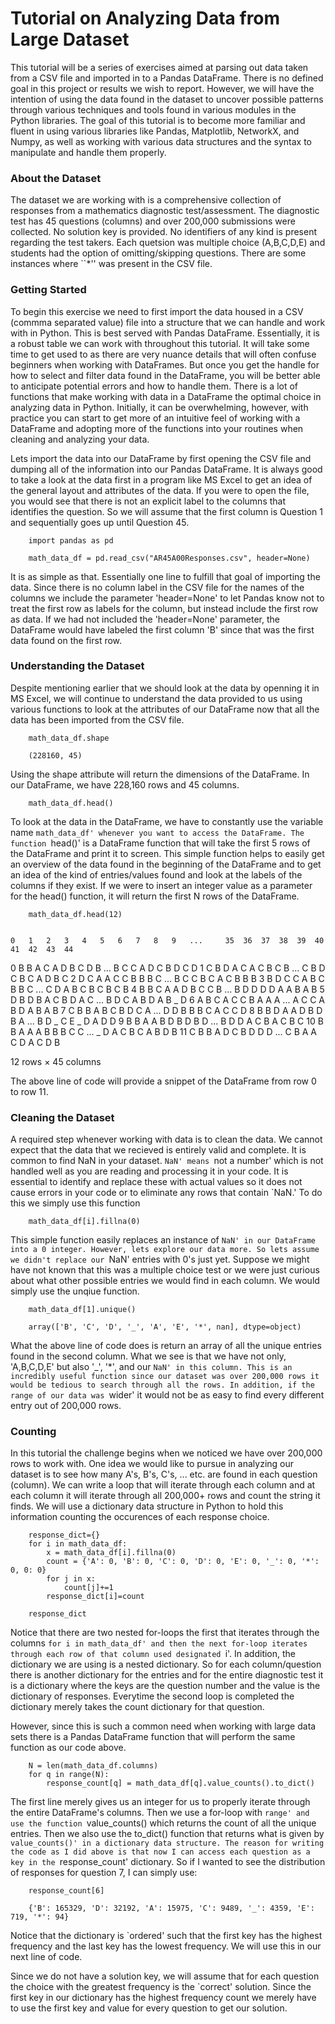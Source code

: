 # Tutorial on Analyzing Data from Large Dataset

This tutorial will be a series of exercises aimed at parsing out data taken from a CSV file and imported in to a Pandas DataFrame. There is no defined goal in this project or results we wish to report. However, we will have the intention of using the data found in the dataset to uncover possible patterns through various techniques and tools found in various modules in the Python libraries. The goal of this tutorial is to become more familiar and fluent in using various libraries like Pandas, Matplotlib, NetworkX, and Numpy, as well as working with various data structures and the syntax to manipulate and handle them properly.

### About the Dataset
The dataset we are working with is a comprehensive collection of responses from a mathematics diagnostic test/assessment. The diagnostic test has 45 questions (columns) and over 200,000 submissions were collected. No solution key is provided. No identifiers of any kind is present regarding the test takers. Each quetsion was multiple choice (A,B,C,D,E) and students had the option of omitting/skipping questions. There are some instances where ``*'' was present in the CSV file. 

### Getting Started

To begin this exercise we need to first import the data housed in a CSV (commma separated value) file into a structure that we can handle and work with in Python. This is best served with Pandas DataFrame. Essentially, it is a robust table we can work with throughout this tutorial. It will take some time to get used to as there are very nuance details that will often confuse beginners when working with DataFrames. But once you get the handle for how to select and filter data found in the DataFrame, you will be better able to anticipate potential errors and how to handle them. There is a lot of functions that make working with data in a DataFrame the optimal choice in analyzing data in Python. Initially, it can be overwhelming, however, with practice you can start to get more of an intuitive feel of working with a DataFrame and adopting more of the functions into your routines when cleaning and analyzing your data.

Lets import the data into our DataFrame by first opening the CSV file and dumping all of the information into our Pandas DataFrame. It is always good to take a look at the data first in a program like MS Excel to get an idea of the general layout and attributes of the data. If you were to open the file, you would see that there is not an explicit label to the columns that identifies the question. So we will assume that the first column is Question 1 and sequentially goes up until Question 45. 

        import pandas as pd
        
        math_data_df = pd.read_csv("AR45A00Responses.csv", header=None)

It is as simple as that. Essentially one line to fulfill that goal of importing the data. Since there is no column label in the CSV file for the names of the columns we include the parameter 'header=None' to let Pandas know not to treat the first row as labels for the column, but instead include the first row as data. If we had not included the 'header=None' parameter, the DataFrame would have labeled the first column 'B' since that was the first data found on the first row.

### Understanding the Dataset
Despite mentioning earlier that we should look at the data by openning it in MS Excel, we will continue to understand the data provided to us using various functions to look at the attributes of our DataFrame now that all the data has been imported from the CSV file.

        math_data_df.shape
        
        (228160, 45)
        
Using the shape attribute will return the dimensions of the DataFrame. In our DataFrame, we have 228,160 rows and 45 columns.  

        math_data_df.head()
        
To look at the data in the DataFrame, we have to constantly use the variable name `math_data_df' whenever you want to access the DataFrame. The function `head()' is a DataFrame function that will take the first 5 rows of the DataFrame and print it to screen. This simple function helps to easily get an overview of the data found in the beginning of the DataFrame and to get an idea of the kind of entries/values found and look at the labels of the columns if they exist. If we were to insert an integer value as a parameter for the head() function, it will return the first N rows of the DataFrame.

        math_data_df.head(12)
        

 	0 	1 	2 	3 	4 	5 	6 	7 	8 	9 	... 	35 	36 	37 	38 	39 	40 	41 	42 	43 	44
0 	B 	B 	A 	C 	A 	D 	B 	C 	D 	B 	... 	B 	C 	C 	A 	D 	C 	B 	D 	C 	D
1 	C 	B 	D 	A 	C 	A 	C 	B 	C 	B 	... 	C 	B 	D 	C 	B 	C 	A 	D 	B 	C
2 	D 	C 	A 	A 	C 	C 	B 	B 	B 	C 	... 	B 	C 	C 	B 	C 	A 	C 	B 	B 	B
3 	B 	D 	C 	C 	A 	B 	C 	B 	B 	C 	... 	C 	D 	A 	B 	C 	B 	C 	B 	C 	B
4 	B 	B 	C 	A 	A 	D 	B 	C 	C 	B 	... 	B 	D 	D 	D 	D 	A 	A 	B 	A 	B
5 	D 	B 	D 	B 	A 	C 	B 	D 	A 	C 	... 	B 	D 	C 	A 	B 	D 	A 	B 	_ 	D
6 	A 	B 	C 	A 	C 	C 	B 	A 	A 	A 	... 	A 	C 	C 	A 	B 	D 	A 	B 	A 	B
7 	C 	B 	B 	A 	B 	C 	B 	D 	C 	A 	... 	D 	D 	B 	B 	B 	C 	A 	C 	C 	D
8 	B 	B 	D 	A 	A 	D 	B 	D 	B 	A 	... 	B 	D 	_ 	C 	E 	_ 	D 	A 	D 	D
9 	B 	B 	A 	A 	B 	D 	B 	D 	B 	D 	... 	B 	D 	D 	A 	C 	B 	A 	C 	B 	C
10 	B 	B 	A 	A 	A 	B 	B 	B 	C 	C 	... 	_ 	D 	A 	C 	B 	C 	A 	B 	D 	B
11 	C 	B 	B 	A 	D 	C 	B 	D 	D 	D 	... 	C 	B 	A 	A 	C 	D 	A 	C 	D 	B

12 rows × 45 columns

The above line of code will provide a snippet of the DataFrame from row 0 to row 11.

### Cleaning the Dataset

A required step whenever working with data is to clean the data. We cannot expect that the data that we recieved is entirely valid and complete. It is common to find NaN in your dataset. `NaN' means `not a number' which is not handled well as you are reading and processing it in your code. It is essential to identify and replace these with actual values so it does not cause errors in your code or to eliminate any rows that contain `NaN.' To do this we simply use this function 

        math_data_df[i].fillna(0)

This simple function easily replaces an instance of `NaN' in our DataFrame into a 0 integer. However, lets explore our data more. So lets assume we didn't replace our `NaN' entries with 0's just yet. Suppose we might have not known that this was a multiple choice test or we were just curious about what other possible entries we would find in each column. We would simply use the unqiue function.

        math_data_df[1].unique()
        
        array(['B', 'C', 'D', '_', 'A', 'E', '*', nan], dtype=object)
        
What the above line of code does is return an array of all the unique entries found in the second column. What we see is that we have not only, 'A,B,C,D,E' but also '_', '*', and our `NaN' in this column. This is an incredibly useful function since our dataset was over 200,000 rows it would be tedious to search through all the rows. In addition, if the range of our data was `wider' it would not be as easy to find every different entry out of 200,000 rows.    


### Counting
In this tutorial the challenge begins when we noticed we have over 200,000 rows to work with. One idea we would like to pursue in analyzing our dataset is to see how many A's, B's, C's, ... etc. are found in each question (column). We can write a loop that will iterate through each column and at each column it will iterate through all 200,000+ rows and count the string it finds. We will use a dictionary data structure in Python to hold this information counting the occurences of each response choice. 


        response_dict={}
        for i in math_data_df:
            x = math_data_df[i].fillna(0)
            count = {'A': 0, 'B': 0, 'C': 0, 'D': 0, 'E': 0, '_': 0, '*': 0, 0: 0}
            for j in x:
                count[j]+=1
            response_dict[i]=count

        response_dict

Notice that there are two nested for-loops the first that iterates through the columns `for i in math_data_df' and then the next for-loop iterates through each row of that column used designated `i'. In addition, the dictionary we are using is a nested dictionary. So for each column/question there is another dictionary for the entries and for the entire diagnostic test it is a dictionary where the keys are the question number and the value is the dictionary of responses. Everytime the second loop is completed the dictionary merely takes the count dictionary for that question. 

However, since this is such a common need when working with large data sets there is a Pandas DataFrame function that will perform the same function as our code above. 

        N = len(math_data_df.columns)
        for q in range(N):
            response_count[q] = math_data_df[q].value_counts().to_dict()
            
The first line merely gives us an integer for us to properly iterate through the entire DataFrame's columns. Then we use a for-loop with `range' and use the function `value_counts() which returns the count of all the unique entries. Then we also use the to_dict() function that returns what is given by `value_counts()' in a dictionary data structure. The reason for writing the code as I did above is that now I can access each question as a key in the `response_count' dictionary. So if I wanted to see the distribution of responses for question 7, I can simply use:

        response_count[6]
        
        {'B': 165329, 'D': 32192, 'A': 15975, 'C': 9489, '_': 4359, 'E': 719, '*': 94}
        
Notice that the dictionary is `ordered' such that the first key has the highest frequency and the last key has the lowest frequency. We will use this in our next line of code. 
        
Since we do not have a solution key, we will assume that for each question the choice with the greatest frequency is the `correct' solution. Since the first key in our dictionary has the highest frequency count we merely have to use the first key and value for every question to get our solution. 
